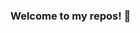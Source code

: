 ### Welcome to my repos! 👋

<!--
**SeanAMcKinney/SeanAMcKinney** is a ✨ _special_ ✨ repository because its `README.md` (this file) appears on your GitHub profile.

Here are some ideas to get you started:
https://api.daily.dev/devcards/b04cd331e8b74d1eab7cbda0eb9de812.png?r=sue
-->
